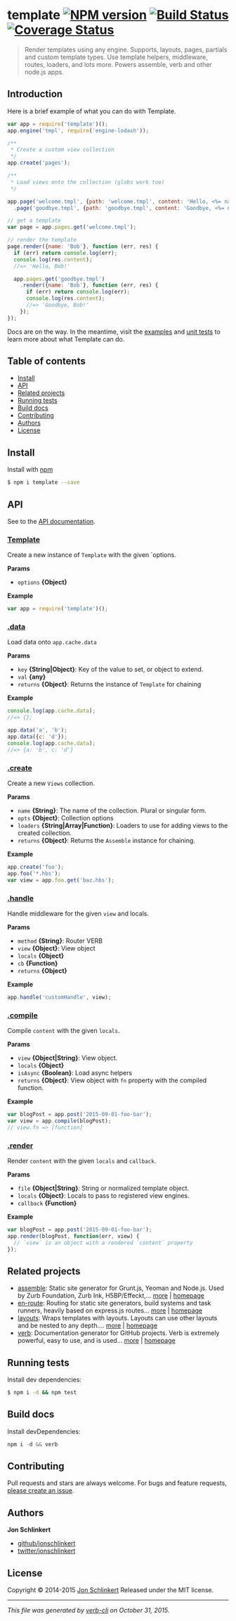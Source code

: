 # template [![NPM version](https://badge.fury.io/js/template.svg)](http://badge.fury.io/js/template)  [![Build Status](https://travis-ci.org/jonschlinkert/template.svg)](https://travis-ci.org/jonschlinkert/template)  [![Coverage Status](https://img.shields.io/coveralls/jonschlinkert/template.svg)](https://coveralls.io/r/jonschlinkert/template)

> Render templates using any engine. Supports, layouts, pages, partials and custom template types. Use template helpers, middleware, routes, loaders, and lots more. Powers assemble, verb and other node.js apps.

## Introduction

Here is a brief example of what you can do with Template.

```js
var app = require('template')();
app.engine('tmpl', require('engine-lodash'));

/**
 * Create a custom view collection
 */
app.create('pages');

/**
 * Load views onto the collection (globs work too)
 */

app.page('welcome.tmpl', {path: 'welcome.tmpl', content: 'Hello, <%= name %>!'})
  .page('goodbye.tmpl', {path: 'goodbye.tmpl', content: 'Goodbye, <%= name %>!'});

// get a template
var page = app.pages.get('welcome.tmpl');

// render the template
page.render({name: 'Bob'}, function (err, res) {
  if (err) return console.log(err);
  console.log(res.content);
  //=> 'Hello, Bob!'

  app.pages.get('goodbye.tmpl')
    .render({name: 'Bob'}, function (err, res) {
      if (err) return console.log(err);
      console.log(res.content);
      //=> 'Goodbye, Bob!'
    });
});
```

Docs are on the way. In the meantime, visit the [examples](./examples) and [unit tests](./test) to learn more about what Template can do.

## Table of contents

- [Install](#install)
- [API](#api)
- [Related projects](#related-projects)
- [Running tests](#running-tests)
- [Build docs](#build-docs)
- [Contributing](#contributing)
- [Authors](#authors)
- [License](#license)

## Install

Install with [npm](https://www.npmjs.com/)

```sh
$ npm i template --save
```

## API

See to the [API documentation](./docs/api.md).

### [Template](index.js#L47)

Create a new instance of `Template` with the given `options.

**Params**

* `options` **{Object}**

**Example**

```js
var app = require('template')();
```

### [.data](index.js#L159)

Load data onto `app.cache.data`

**Params**

* `key` **{String|Object}**: Key of the value to set, or object to extend.
* `val` **{any}**
* `returns` **{Object}**: Returns the instance of `Template` for chaining

**Example**

```js
console.log(app.cache.data);
//=> {};

app.data('a', 'b');
app.data({c: 'd'});
console.log(app.cache.data);
//=> {a: 'b', c: 'd'}
```

### [.create](index.js#L229)

Create a new `Views` collection.

**Params**

* `name` **{String}**: The name of the collection. Plural or singular form.
* `opts` **{Object}**: Collection options
* `loaders` **{String|Array|Function}**: Loaders to use for adding views to the created collection.
* `returns` **{Object}**: Returns the `Assemble` instance for chaining.

**Example**

```js
app.create('foo');
app.foo('*.hbs');
var view = app.foo.get('baz.hbs');
```

### [.handle](index.js#L345)

Handle middleware for the given `view` and locals.

**Params**

* `method` **{String}**: Router VERB
* `view` **{Object}**: View object
* `locals` **{Object}**
* `cb` **{Function}**
* `returns` **{Object}**

**Example**

```js
app.handle('customHandle', view);
```

### [.compile](index.js#L512)

Compile `content` with the given `locals`.

**Params**

* `view` **{Object|String}**: View object.
* `locals` **{Object}**
* `isAsync` **{Boolean}**: Load async helpers
* `returns` **{Object}**: View object with `fn` property with the compiled function.

**Example**

```js
var blogPost = app.post('2015-09-01-foo-bar');
var view = app.compile(blogPost);
// view.fn => [function]
```

### [.render](index.js#L565)

Render `content` with the given `locals` and `callback`.

**Params**

* `file` **{Object|String}**: String or normalized template object.
* `locals` **{Object}**: Locals to pass to registered view engines.
* `callback` **{Function}**

**Example**

```js
var blogPost = app.post('2015-09-01-foo-bar');
app.render(blogPost, function(err, view) {
  // `view` is an object with a rendered `content` property
});
```

## Related projects

* [assemble](https://www.npmjs.com/package/assemble): Static site generator for Grunt.js, Yeoman and Node.js. Used by Zurb Foundation, Zurb Ink, H5BP/Effeckt,… [more](https://www.npmjs.com/package/assemble) | [homepage](http://assemble.io)
* [en-route](https://www.npmjs.com/package/en-route): Routing for static site generators, build systems and task runners, heavily based on express.js routes… [more](https://www.npmjs.com/package/en-route) | [homepage](https://github.com/jonschlinkert/en-route)
* [layouts](https://www.npmjs.com/package/layouts): Wraps templates with layouts. Layouts can use other layouts and be nested to any depth.… [more](https://www.npmjs.com/package/layouts) | [homepage](https://github.com/doowb/layouts)
* [verb](https://www.npmjs.com/package/verb): Documentation generator for GitHub projects. Verb is extremely powerful, easy to use, and is used… [more](https://www.npmjs.com/package/verb) | [homepage](https://github.com/verbose/verb)

## Running tests

Install dev dependencies:

```sh
$ npm i -d && npm test
```

## Build docs

Install devDependencies:

```js
npm i -d && verb
```

## Contributing

Pull requests and stars are always welcome. For bugs and feature requests, [please create an issue](https://github.com/jonschlinkert/template/issues/new).

## Authors

**Jon Schlinkert**

+ [github/jonschlinkert](https://github.com/jonschlinkert)
+ [twitter/jonschlinkert](http://twitter.com/jonschlinkert)

## License

Copyright © 2014-2015 [Jon Schlinkert](https://github.com/jonschlinkert)
Released under the MIT license.

***

_This file was generated by [verb-cli](https://github.com/assemble/verb-cli) on October 31, 2015._
